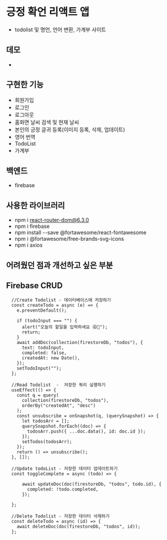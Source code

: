 # 긍정 확언 리액트 앱
- todolist 및 명언, 언어 변환, 가계부 사이트

## 데모
- 

## 구현한 기능
- 회원가입
- 로그인
- 로그아웃
- 홈화면 날씨 검색 및 현재 날씨
- 본인의 긍정 글귀 등록(이미지 등록, 삭제, 업데이트)
- 영어 번역 
- TodoList
- 가계부

## 백엔드
- firebase

## 사용한 라이브러리
- npm i react-router-dom@6.3.0
- npm i firebase
- npm install --save @fortawesome/react-fontawesome
- npm i @fortawesome/free-brands-svg-icons
- npm i axios


## 어려웠던 점과 개선하고 싶은 부분



## Firebase CRUD

```
  //Create Todolist - 데이터베이스에 저장하기
  const createTodo = async (e) => {
    e.preventDefault();

    if (todoInput === "") {
      alert("오늘의 할일을 입력하세요 😝🚀");
      return;
    }
    await addDoc(collection(firestoreDb, "todos"), {
      text: todoInput,
      completed: false,
      createdAt: new Date(),
    });
    setTodoInput("");
  };

  //Read Todolist  -  저장한 쿼리 실행하기
  useEffect(() => {
    const q = query(
      collection(firestoreDb, "todos"),
      orderBy("createdAt", "desc")
    );
    const unsubscribe = onSnapshot(q, (querySnapshot) => {
      let todosArr = [];
      querySnapshot.forEach((doc) => {
        todosArr.push({ ...doc.data(), id: doc.id });
      });
      setTodos(todosArr);
    });
    return () => unsubscribe();
  }, []);

  //Update todoList - 저장한 데이터 업데이트하기
  const toggleComplete = async (todo) => {
    
      await updateDoc(doc(firestoreDb, "todos", todo.id), {
        completed: !todo.completed,
      });
    
  };

  //Delete Todolist - 저장한 데이터 삭제하기
  const deleteTodo = async (id) => {
    await deleteDoc(doc(firestoreDb, "todos", id));
  };

```